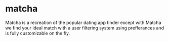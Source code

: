 # matcha
Matcha is a recreation of the popular dating app tinder except with Matcha we find your ideal match with a user filtering system using prefferances and is fully customizable on the fly.
